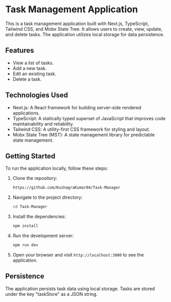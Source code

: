 # Task Management Application

This is a task management application built with Next.js, TypeScript, Tailwind CSS, and Mobx State Tree. It allows users to create, view, update, and delete tasks. The application utilizes local storage for data persistence.

## Features

- View a list of tasks.
- Add a new task.
- Edit an existing task.
- Delete a task.

## Technologies Used

- Next.js: A React framework for building server-side rendered applications.
- TypeScript: A statically typed superset of JavaScript that improves code maintainability and reliability.
- Tailwind CSS: A utility-first CSS framework for styling and layout.
- Mobx State Tree (MST): A state management library for predictable state management.


## Getting Started

To run the application locally, follow these steps:

1. Clone the repository:

   ```bash
   https://github.com/KushagraKumar04/Task-Manager
   ```

2. Navigate to the project directory:

   ```bash
   cd Task-Manager
   ```

3. Install the dependencies:

   ```bash
   npm install
   ```

4. Run the development server:

   ```bash
   npm run dev
   ```

5. Open your browser and visit `http://localhost:3000` to see the application.

## Persistence

The application persists task data using local storage. Tasks are stored under the key "taskStore" as a JSON string.
